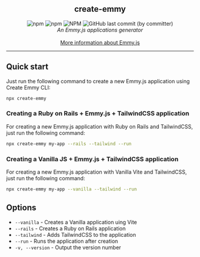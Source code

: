 <section align="center" style="display: flex; flex-direction: column">
  <h1>create-emmy</h1>
  <div>
    <img alt="npm" src="https://img.shields.io/npm/v/create-emmy"/>
    <img alt="npm" src="https://img.shields.io/npm/dt/create-emmy"/>
    <img alt="NPM" src="https://img.shields.io/npm/l/create-emmy"/>
    <img alt="GitHub last commit (by committer)" src="https://img.shields.io/github/last-commit/emmyjs/create-emmy"/>
  </div>
  <i>An Emmy.js applications generator</i><br />
  <a href="https://emmyjs.github.io/">More information about Emmy.js</a>
</section>
<hr />

## Quick start
Just run the following command to create a new Emmy.js application using Create Emmy CLI:
```bash
npx create-emmy
```

### Creating a Ruby on Rails + Emmy.js + TailwindCSS application
For creating a new Emmy.js application with Ruby on Rails and TailwindCSS, just run the following command:
```bash
npx create-emmy my-app --rails --tailwind --run
```

### Creating a Vanilla JS + Emmy.js + TailwindCSS application
For creating a new Emmy.js application with Vanilla Vite and TailwindCSS, just run the following command:
```bash
npx create-emmy my-app --vanilla --tailwind --run
```

## Options
- `--vanilla` - Creates a Vanilla application uing Vite
- `--rails` - Creates a Ruby on Rails application
- `--tailwind` - Adds TailwindCSS to the application
- `--run` - Runs the application after creation
- `-v, --version` - Output the version number
